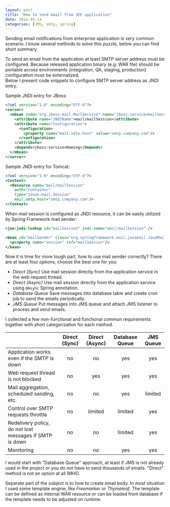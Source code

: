 ```yaml
---
layout: post
title: "How to send email from JEE application"
date: 2014-05-14
categories: [JMS, smtp, spring]
---
```


Sending email notifications from enterprise application is very common scenario. 
I know several methods to solve this puzzle, below you can find short summary.  
  
To send an email from the application at least SMTP server address must be configured. 
Because released application binary (e.g: WAR file) should be portable across environments (integration, QA, staging, 
production) configuration must be externalized.  
Below I present code snippets to configure SMTP server address as JNDI entry.  
  
Sample JNDI entry for JBoss:  

``` xml
<?xml version="1.0" encoding="UTF-8"?>  
<server>  
  <mbean code="org.jboss.mail.MailService" name="jboss:service=mailSession">  
    <attribute name="JNDIName">mail/mailSession</attribute>  
    <attribute name="Configuration">  
      <configuration>  
        <property name="mail.smtp.host" value="smtp.company.com"/>  
      </configuration>  
    </attribute>  
    <depends>jboss:service=Naming</depends>  
  </mbean>  
</server>  
```

Sample JNDI entry for Tomcat:

``` xml
<?xml version="1.0" encoding="UTF-8"?>  
<Context>  
  <Resource name="mail/mailSession"   
    auth="Container"   
    type="javax.mail.Session"   
    mail.smtp.host="smtp.company.com"/>      
</Context>  
```

When mail session is configured as JNDI resource, it can be easily utilized by Spring Framework mail sender:

``` xml
<jee:jndi-lookup id="mailSession" jndi-name="mail/mailSession" />

<bean id="mailSender" class="org.springframework.mail.javamail.JavaMailSenderImpl">  
  <property name="session" ref="mailSession"/>  
</bean>  
```

Now it is time for more tough part, how to use mail sender correctly? 
There are at least four options, choose the best one for you:  

* _Direct (Sync)_ Use mail session directly from the application service in the web request thread.
* _Direct (Async)_ Use mail session directly from the application service using `@Async` Spring annotation.
* _Database Queue_ Save messages into database table and create cron job to send the emails periodically.
* _JMS Queue_ Put messages into JMS queue and attach JMS listener to process and send emails.

I collected a few non-functional and functional common requirements together with short categorization for each method. 

|                                           |Direct (Sync)|Direct (Async)|Database Queue|JMS Queue
|-------------------------------------------|:-----------:|:------------:|:------------:|:-------:
|Application works even if the SMTP is down |no|no|yes|yes
|Web request thread is not blocked          |no|yes|yes|yes
|Mail aggregation, scheduled sending, etc.  |no|no|yes|limited
|Control over SMTP requests throttle        |no|limited|limited|yes
|Redelivery policy, do not lost messages if SMTP is down |no|no|limited|yes
|Monitoring                                 |no|no|yes|yes
  
I would start with "Database Queue" approach, at least if JMS is not already used in the project or you do not have to send thousands of emails. 
"Direct" method is not an option at all IMHO.  
  
Separate part of the subject is to how to create email body. In most situation
I used some template engine, like _Freemarker_ or _Thymeleaf_. The
template can be defined as internal WAR resource or can be loaded from
database if the template needs to be adjusted on runtime.
